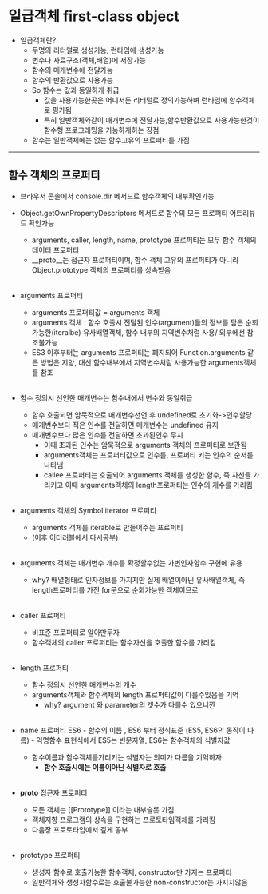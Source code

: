 # 일급객체 first-class object
- 일급객체란?
    - 무명의 리터럴로 생성가능, 런타임에 생성가능
    - 변수나 자료구조(객체,배열)에 저장가능
    - 함수의 매개변수에 전달가능
    - 함수의 반환값으로 사용가능
    - So 함수는 값과 동일하게 취급
        - 값을 사용가능한곳은 어디서든 리터럴로 정의가능하며 런타임에 함수객체로 평가됨
        - 특히 일반객체와같이 매개변수에 전달가능,함수반환값으로 사용가능한것이 함수형 프로그래밍을 가능하게하는 장점
    - 함수는 일반객체에는 없는 함수고유의 프로퍼티를 가짐

---

## 함수 객체의 프로퍼티
- 브라우저 콘솔에서 console.dir 메서드로 함수객체의 내부확인가능
- Object.getOwnPropertyDescriptors 메서드로 함수의 모든 프로퍼티 어트리뷰트 확인가능
    - arguments, caller, length, name, prototype 프로퍼티는 모두 함수 객체의 데이터 프로퍼티
    - __proto__는 접근자 프로퍼티이며, 함수 객체 고유의 프로퍼티가 아니라 Object.prototype 객체의 프로퍼티를 상속받음
<br></br>

- arguments 프로퍼티
    - arguments 프로퍼티값 = arguments 객체
    - arguments 객체 : 함수 호출시 전달된 인수(argument)들의 정보를 담은 순회가능한(iteralbe) 유사배열객체, 함수 내부의 지역변수처럼 사용/ 외부에선 참조불가능
    - ES3 이후부터는 arguments 프로퍼티는 폐지되어 Function.arguments 같은 방법은 지양, 대신 함수내부에서 지역변수처럼 사용가능한 arguments객체를 참조
<br></br>

- 함수 정의시 선언한 매개변수는 함수내에서 변수와 동일취급
    - 함수 호출되면 암묵적으로 매개변수선언 후 undefined로 초기화->인수할당
    - 매개변수보다 적은 인수를 전달하면 매개변수는 undefined 유지
    - 매개변수보다 많은 인수를 전달하면 초과된인수 무시
        - 이때 초과된 인수는 암묵적으로 arguments 객체의 프로퍼티로 보관됨
        - arguments객체는 프로퍼티값으로 인수를, 프로퍼티 키는 인수의 순서를 나타냄
        - callee 프로퍼티는 호출되어 arguments 객체를 생성한 함수, 즉 자신을 가리키고 이때 arguments객체의 length프로퍼티는 인수의 개수를 가리킴
<br></br>

- arguments 객체의 Symbol.iterator 프로퍼티
    - arguments 객체를 iterable로 만들어주는 프로퍼티
    - (이후 이터러블에서 다시공부)
<br></br>

- arguments 객체는 매개변수 개수를 확정할수없는 가변인자함수 구현에 유용
    - why? 배열형태로 인자정보를 가지지만 실제 배열이아닌 유사배열객체, 즉 length프로퍼티를 가진 for문으로 순회가능한 객체이므로
<br></br>

- caller 프로퍼티
    - 비표준 프로퍼티로 알아만두자
    - 함수객체의 caller 프로퍼티는 함수자신을 호출한 함수를 가리킴
<br></br>

- length 프로퍼티
    - 함수 정의시 선언한 매개변수의 개수
    - arguments객체와 함수객체의 length 프로퍼티값이 다를수있음을 기억
        - why? argument 와 parameter의 갯수가 다를수 있으니깐
<br></br>

- name 프로퍼티 ES6
        - 함수의 이름 , ES6 부터 정식표준 (ES5, ES6의 동작이 다름)
        - 익명함수 표현식에서 ES5는 빈문자열, ES6는 함수객체의 식별자값
    - 함수이름과 함수객체를가리키는 식별자는 의미가 다름을 기억하자
        - **함수 호출시에는 이름이아닌 식별자로 호출**
<br></br>

- __proto__ 접근자 프로퍼티
    - 모든 객체는 [[Prototype]] 이라는 내부슬롯 가짐
    - 객체지향 프로그램의 상속을 구현하는 프로토타임객체를 가리킴
    - 다음장 프로토타입에서 깊게 공부
<br></br>

- prototype 프로퍼티
    - 생성자 함수로 호출가능한 함수객체, constructor만 가지는 프로퍼티
    - 일반객체와 생성자함수로는 호출불가능한 non-constructor는 가지지않음
